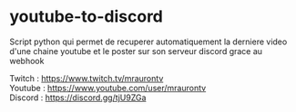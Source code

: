 # youtube-to-discord

Script python qui permet de recuperer automatiquement la derniere video d'une chaine youtube et le poster sur son serveur discord grace au webhook

Twitch : https://www.twitch.tv/mraurontv   
Youtube : https://www.youtube.com/user/mraurontv   
Discord : https://discord.gg/tjU9ZGa
